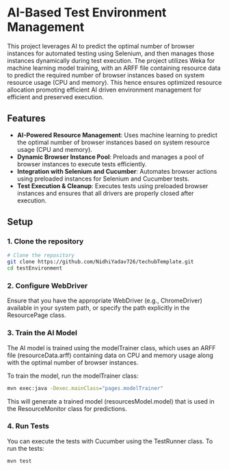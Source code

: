 # AI-Based Test Environment Management

This project leverages AI to predict the optimal number of browser instances for automated testing using Selenium, and then manages those instances dynamically during test execution. The project utilizes Weka for machine learning model training, with an ARFF file containing resource data to predict the required number of browser instances based on system resource usage (CPU and memory). This hence ensures optimized resource allocation promoting efficient AI driven environment management for efficient and preserved execution.

## Features

- **AI-Powered Resource Management**: Uses machine learning to predict the optimal number of browser instances based on system resource usage (CPU and memory).
- **Dynamic Browser Instance Pool**: Preloads and manages a pool of browser instances to execute tests efficiently.
- **Integration with Selenium and Cucumber**: Automates browser actions using preloaded instances for Selenium and Cucumber tests.
- **Test Execution & Cleanup**: Executes tests using preloaded browser instances and ensures that all drivers are properly closed after execution.

## Setup

### 1. Clone the repository
```bash
# Clone the repository
git clone https://github.com/NidhiYadav726/techubTemplate.git
cd testEnvironment
```

### 2. Configure WebDriver
Ensure that you have the appropriate WebDriver (e.g., ChromeDriver) available in your system path, or specify the path explicitly in the ResourcePage class.

### 3. Train the AI Model
The AI model is trained using the modelTrainer class, which uses an ARFF file (resourceData.arff) containing data on CPU and memory usage along with the optimal number of browser instances.

To train the model, run the modelTrainer class:
```bash
mvn exec:java -Dexec.mainClass="pages.modelTrainer"
```
This will generate a trained model (resourcesModel.model) that is used in the ResourceMonitor class for predictions.

### 4.  Run Tests
You can execute the tests with Cucumber using the TestRunner class. To run the tests:
```bash
mvn test
```
